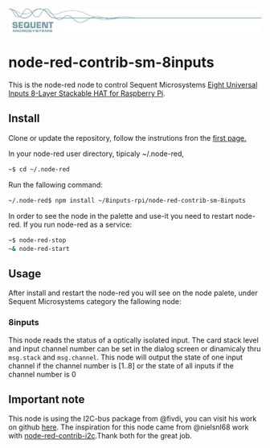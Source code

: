 [![8inputs-rpi](../readmeres/sequent.jpg)](https://sequentmicrosystems.com)

# node-red-contrib-sm-8inputs

This is the node-red node to control Sequent Microsystems [Eight Universal Inputs 8-Layer Stackable HAT for Raspberry Pi](https://sequentmicrosystems.com/collections/all-io-cards/products/eight-universal-inputs-br-8-layer-stackable-card-br-for-raspberry-pi-1).

## Install

Clone or update the repository, follow the instrutions fron the [first page.](https://github.com/SequentMicrosystems/8inputs-rpi)

In your node-red user directory, tipicaly ~/.node-red,

```bash
~$ cd ~/.node-red
```

Run the fallowing command:

```bash
~/.node-red$ npm install ~/8inputs-rpi/node-red-contrib-sm-8inputs
```

In order to see the node in the palette and use-it you need to restart node-red. If you run node-red as a service:
 ```bash
 ~$ node-red-stop
 ~& node-red-start
 ```

## Usage

After install and restart the node-red you will see on the node palete, under Sequent Microsystems category the fallowing node:

### 8inputs
This node reads the status of a optically isolated input.
The card stack level and input channel number can be set in the dialog screen or dinamicaly thru ``` msg.stack``` and ``` msg.channel ```.
This node will output the state of one input channel if the channel number is [1..8] or the state of all inputs if the channel number is 0

## Important note

This node is using the I2C-bus package from @fivdi, you can visit his work on github [here](https://github.com/fivdi/i2c-bus). 
The inspiration for this node came from @nielsnl68 work with [node-red-contrib-i2c](https://github.com/nielsnl68/node-red-contrib-i2c).Thank both for the great job.
